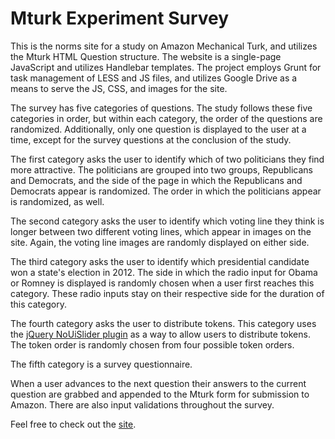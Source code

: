 Mturk Experiment Survey
================================

This is the norms site for a study on Amazon Mechanical Turk, and utilizes the Mturk HTML Question structure. The website is a single-page JavaScript and utilizes Handlebar templates. The project employs Grunt for task management of LESS and JS files, and utilizes Google Drive as a means to serve the JS, CSS, and images for the site. 

The survey has five categories of questions. The study follows these five categories in order, but within each category, the order of the questions are randomized. Additionally, only one question is displayed to the user at a time, except for the survey questions at the conclusion of the study.

The first category asks the user to identify which of two politicians they find more attractive. The politicians are grouped into two groups, Republicans and Democrats, and the side of the page in which the Republicans and Democrats appear is randomized. The order in which the politicians appear is randomized, as well.

The second category asks the user to identify which voting line they think is longer between two different voting lines, which appear in images on the site. Again, the voting line images are randomly displayed on either side.

The third category asks the user to identify which presidential candidate won a state's election in 2012. The side in which the radio input for Obama or Romney is displayed is randomly chosen when a user first reaches this category. These radio inputs stay on their respective side for the duration of this category.

The fourth category asks the user to distribute tokens. This category uses the [jQuery NoUiSlider plugin](https://github.com/leongersen/noUiSlider) as a way to allow users to distribute tokens. The token order is randomly chosen from four possible token orders.

The fifth category is a survey questionnaire.

When a user advances to the next question their answers to the current question are grabbed and appended to the Mturk form for submission to Amazon. There are also input validations throughout the survey.

Feel free to check out the [site](http://sdalezman.github.io/mturk-survey-expirment/).
